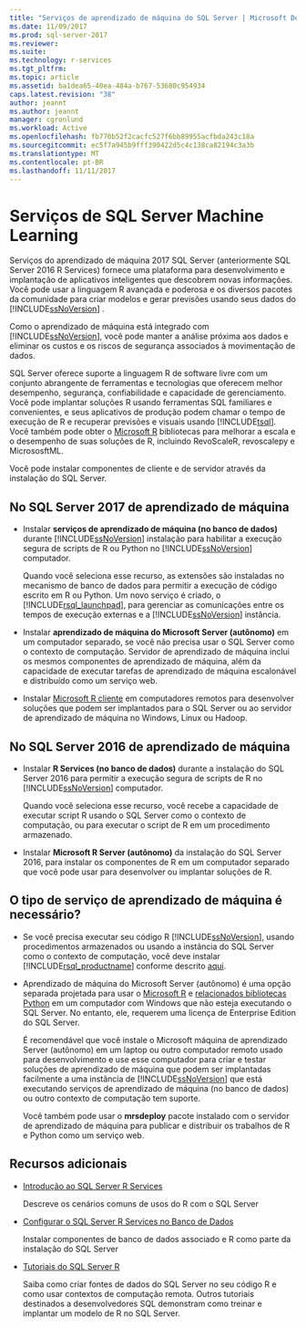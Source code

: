 ```yaml
---
title: "Serviços de aprendizado de máquina do SQL Server | Microsoft Docs"
ms.date: 11/09/2017
ms.prod: sql-server-2017
ms.reviewer: 
ms.suite: 
ms.technology: r-services
ms.tgt_pltfrm: 
ms.topic: article
ms.assetid: ba1dea65-40ea-484a-b767-53680c954934
caps.latest.revision: "38"
author: jeannt
ms.author: jeannt
manager: cgronlund
ms.workload: Active
ms.openlocfilehash: fb770b52f2cacfc527f6bb89955acfbda243c18a
ms.sourcegitcommit: ec5f7a945b9fff390422d5c4c138ca82194c3a3b
ms.translationtype: MT
ms.contentlocale: pt-BR
ms.lasthandoff: 11/11/2017
---
```

# <a name="sql-server-machine-learning-services"></a>Serviços de SQL Server Machine Learning

  Serviços do aprendizado de máquina 2017 SQL Server (anteriormente SQL Server 2016 R Services) fornece uma plataforma para desenvolvimento e implantação de aplicativos inteligentes que descobrem novas informações. Você pode usar a linguagem R avançada e poderosa e os diversos pacotes da comunidade para criar modelos e gerar previsões usando seus dados do [!INCLUDE[ssNoVersion](../../includes/ssnoversion-md.md)] .
  
  Como o aprendizado de máquina está integrado com [!INCLUDE[ssNoVersion](../../includes/ssnoversion-md.md)], você pode manter a análise próxima aos dados e eliminar os custos e os riscos de segurança associados à movimentação de dados.
  
SQL Server oferece suporte a linguagem R de software livre com um conjunto abrangente de ferramentas e tecnologias que oferecem melhor desempenho, segurança, confiabilidade e capacidade de gerenciamento. Você pode implantar soluções R usando ferramentas SQL familiares e convenientes, e seus aplicativos de produção podem chamar o tempo de execução de R e recuperar previsões e visuais usando [!INCLUDE[tsql](../../includes/tsql-md.md)]. Você também pode obter o [Microsoft R](https://docs.microsoft.com/r-server/r-reference/revoscaler/revoscaler) bibliotecas para melhorar a escala e o desempenho de suas soluções de R, incluindo RevoScaleR, revoscalepy e MicrososftML.
  
Você pode instalar componentes de cliente e de servidor através da instalação do SQL Server.
  
## <a name="machine-learning-in-sql-server-2017"></a>No SQL Server 2017 de aprendizado de máquina

+ Instalar **serviços de aprendizado de máquina (no banco de dados)** durante [!INCLUDE[ssNoVersion](../../includes/ssnoversion-md.md)] instalação para habilitar a execução segura de scripts de R ou Python no [!INCLUDE[ssNoVersion](../../includes/ssnoversion-md.md)] computador.
  
    Quando você seleciona esse recurso, as extensões são instaladas no mecanismo de banco de dados para permitir a execução de código escrito em R ou Python. Um novo serviço é criado, o [!INCLUDE[rsql_launchpad](../../includes/rsql-launchpad-md.md)], para gerenciar as comunicações entre os tempos de execução externas e a [!INCLUDE[ssNoVersion](../../includes/ssnoversion-md.md)] instância.
  
+ Instalar **aprendizado de máquina do Microsoft Server (autônomo)** em um computador separado, se você não precisa usar o SQL Server como o contexto de computação. Servidor de aprendizado de máquina inclui os mesmos componentes de aprendizado de máquina, além da capacidade de executar tarefas de aprendizado de máquina escalonável e distribuído como um serviço web.
  
+    Instalar [Microsoft R cliente](https://docs.microsoft.com/r-server/r-client/what-is-microsoft-r-client) em computadores remotos para desenvolver soluções que podem ser implantados para o SQL Server ou ao servidor de aprendizado de máquina no Windows, Linux ou Hadoop.

## <a name="machine-learning-in-sql-server-2016"></a>No SQL Server 2016 de aprendizado de máquina

+ Instalar **R Services (no banco de dados)** durante a instalação do SQL Server 2016 para permitir a execução segura de scripts de R no [!INCLUDE[ssNoVersion](../../includes/ssnoversion-md.md)] computador.
  
    Quando você seleciona esse recurso, você recebe a capacidade de executar script R usando o SQL Server como o contexto de computação, ou para executar o script de R em um procedimento armazenado.
  
+   Instalar **Microsoft R Server (autônomo)** da instalação do SQL Server 2016, para instalar os componentes de R em um computador separado que você pode usar para desenvolver ou implantar soluções de R.


## <a name="which-type-of-machine-learning-service-do-i-need"></a>O tipo de serviço de aprendizado de máquina é necessário?

+ Se você precisa executar seu código R [!INCLUDE[ssNoVersion](../../includes/ssnoversion-md.md)], usando procedimentos armazenados ou usando a instância do SQL Server como o contexto de computação, você deve instalar [!INCLUDE[rsql_productname](../../includes/rsql-productname-md.md)] conforme descrito [aqui](../../advanced-analytics/r-services/set-up-sql-server-r-services-in-database.md).

+ Aprendizado de máquina do Microsoft Server (autônomo) é uma opção separada projetada para usar o [Microsoft R](https://docs.microsoft.com/r-server/r-reference/introducing-r-server-r-package-reference) e [relacionados bibliotecas Python](../python/what-is-revoscalepy.md) em um computador com Windows que não esteja executando o SQL Server. No entanto, ele, requerem uma licença de Enterprise Edition do SQL Server.
    
    É recomendável que você instale o Microsoft máquina de aprendizado Server (autônomo) em um laptop ou outro computador remoto usado para desenvolvimento e use esse computador para criar e testar soluções de aprendizado de máquina que podem ser implantadas facilmente a uma instância de [!INCLUDE[ssNoVersion](../../includes/ssnoversion-md.md)] que está executando serviços de aprendizado de máquina \(no banco de dados\) ou outro contexto de computação tem suporte.
  
    Você também pode usar o **mrsdeploy** pacote instalado com o servidor de aprendizado de máquina para publicar e distribuir os trabalhos de R e Python como um serviço web.

## <a name="additional-resources"></a>Recursos adicionais

+ [Introdução ao SQL Server R Services](../../advanced-analytics/r/getting-started-with-sql-server-r-services.md)
 
    Descreve os cenários comuns de usos do R com o SQL Server

+ [Configurar o SQL Server R Services no Banco de Dados](../../advanced-analytics/r/set-up-sql-server-r-services-in-database.md)

    Instalar componentes de banco de dados associado e R como parte da instalação do SQL Server
  
+ [Tutoriais do SQL Server R](../../advanced-analytics/tutorials/sql-server-r-tutorials.md)

    Saiba como criar fontes de dados do SQL Server no seu código R e como usar contextos de computação remota. Outros tutoriais destinados a desenvolvedores SQL demonstram como treinar e implantar um modelo de R no SQL Server.
